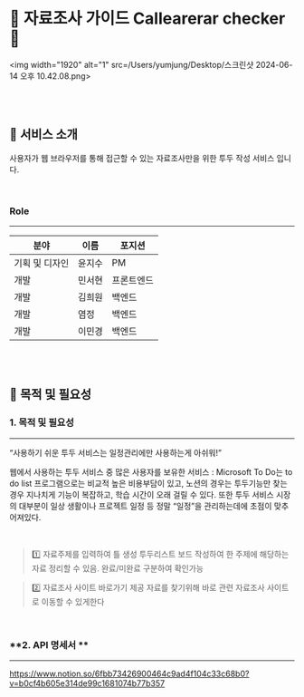 # 🍱 자료조사 가이드 Callearerar checker 🍱

<img width="1920" alt="1" src=/Users/yumjung/Desktop/스크린샷 2024-06-14 오후 10.42.08.png>

<br><br>

## 📢 서비스 소개

사용자가 웹 브라우저를 통해 접근할 수 있는 자료조사만을 위한 투두 작성 서비스 입니다.


<br>

### Role

---

| 분야 | 이름 | 포지션 |
| --- | --- | --- |
| 기획 및 디자인 | 윤지수 | PM 
| 개발 | 민서현 | 프론트엔드 | 서비스 개발 ]
| 개발 | 김희원 | 백엔드 | 서버 개발]
| 개발 | 염정  | 백엔드 | 서버 개발]
| 개발 | 이민경 | 백엔드 | 서버 개발]


<br><br>

## 📢 목적 및 필요성


### **1. 목적 및 필요성** 

---


“사용하기 쉬운 투두 서비스는 일정관리에만 사용하는게 아쉬워!”

웹에서 사용하는 투두 서비스 중 많은 사용자를 보유한 서비스 : 
Microsoft To Do는 to do list 프로그램으로는 비교적 높은 비용부담이 있고,
노션의 경우는 투두기능만 찾는 경우 지나치게 기능이 복잡하고, 학습 시간이 오래 걸릴 수 있다.
또한 투두 서비스 시장의 대부분이 일상 생활이나 프로젝트 일정 등 
정말 “일정”을 관리하는데에 초점이 맞추어져있다. 

<br>

> 1️⃣ 자료주제를 입력하여 틀 생성
투두리스트 보드 작성하여 한 주제에 해당하는 자료 정리할 수 있음. 완료/미완료 구분하여 확인가능

> 2️⃣ 자료조사 사이트 바로가기 제공
자료를 찾기위해 바로 관련 자료조사 사이트로 이동할 수 있게한다

<br>


### **2. API 명세서 ** 

---

https://www.notion.so/6fbb73426900464c9ad4f104c33c68b0?v=b0cf4b605e314de99c1681074b77b357
























